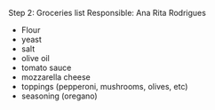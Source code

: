 Step 2: Groceries list
Responsible: Ana Rita Rodrigues

- Flour 
- yeast
- salt
- olive oil
- tomato sauce
- mozzarella cheese 
- toppings (pepperoni, mushrooms, olives, etc)
- seasoning (oregano)